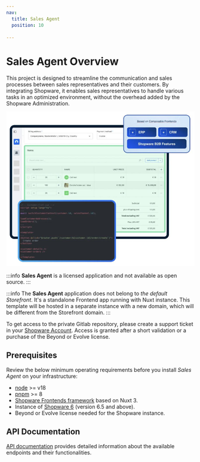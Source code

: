 ```yaml
---
nav:
  title: Sales Agent
  position: 10

---
```


# Sales Agent Overview

This project is designed to streamline the communication and sales processes between sales representatives and their customers. By integrating Shopware, it enables sales representatives to handle various tasks in an optimized environment, without the overhead added by the Shopware Administration.

![ ](../../assets/sales-agent-overview.jpg)

:::info
**Sales Agent** is a licensed application and not available as open source.
:::

:::info
The **Sales Agent** application does not belong to *the default Storefront*. It's a standalone Frontend app running with Nuxt instance. This template will be hosted in a separate instance with a new domain, which will be different from the Storefront domain.
:::

To get access to the private Gitlab repository, please create a support ticket in your [Shopware Account](https://account.shopware.com). Access is granted after a short validation or a purchase of the Beyond or Evolve license.

## Prerequisites

Review the below minimum operating requirements before you install *Sales Agent* on your infrastructure:
* [node](https://nodejs.org/en) >= v18
* [pnpm](https://pnpm.io/installation) >= 8
* [Shopware Frontends framework](https://frontends.shopware.com/) based on Nuxt 3.
* Instance of [Shopware 6](../../guides/installation) (version 6.5 and above).
* Beyond or Evolve license needed for the Shopware instance.


## API Documentation

[API documentation](https://shopware.stoplight.io/docs/swag-sales-agent/) provides detailed information about the available endpoints and their functionalities.